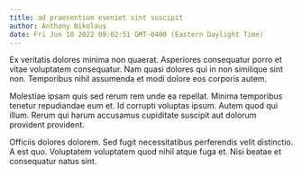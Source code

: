 ```yaml
---
title: ad praesentium eveniet sint suscipit
author: Anthony Nikolaus
date: Fri Jun 10 2022 09:02:51 GMT-0400 (Eastern Daylight Time)
---
```

Ex veritatis dolores minima non quaerat. Asperiores consequatur porro et vitae voluptatem consequatur. Nam quasi dolores qui in non similique sint non. Temporibus nihil assumenda et modi dolore eos corporis autem.

 Molestiae ipsam quis sed rerum rem unde ea repellat. Minima temporibus tenetur repudiandae eum et. Id corrupti voluptas ipsum. Autem quod qui illum. Rerum qui harum accusamus cupiditate suscipit aut dolorum provident provident.

 Officiis dolores dolorem. Sed fugit necessitatibus perferendis velit distinctio. A est quo. Voluptatem voluptatem quod nihil atque fuga et. Nisi beatae et consequatur natus sint.